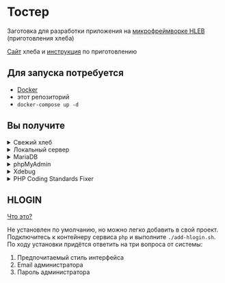 # Тостер

Заготовка для разработки приложения
на [микрофреймворке HLEB](https://github.com/phphleb/hleb)
(приготовления хлеба)

[Сайт](https://phphleb.ru) хлеба
и [инструкция](https://phphleb.ru/ru/v1/) по приготовлению

## Для запуска потребуется

- [Docker](https://www.docker.com)
- этот репозиторий
- `docker-compose up -d`

## Вы получите

<details>
  <summary>Свежий хлеб</summary>

  После запуска контейнеров в корне проекта будет создана директория `hleb`
  со свежим проектом [phphleb](https://packagist.org/packages/phphleb/hleb)
</details>

<details>
  <summary>Локальный сервер</summary>

  По умолчанию [localhost:5125](http://localhost:5125).
  Если не устраивает порт, отредактируйте сервис `nginx` в `docker-compose.yml`
</details>

<details>
  <summary>MariaDB</summary>

  [Что это?](https://mariadb.org/)  
  В свежем проекте `hleb` автоматически будет создан файл
  `./database/dbase.config.php` с конфигурацией подключения к СУБД.
  Можно сразу пользоваться!
</details>

<details>
  <summary>phpMyAdmin</summary>

  [Что это?](https://www.phpmyadmin.net/)  
  По умолчанию [localhost:8080](http://localhost:8080).
  Авторизация автоматическая.
  Если не устраивает порт, отредактируйте сервис `pma` в `docker-compose.yml`
</details>

<details>
  <summary>Xdebug</summary>

  [Что это?](https://xdebug.org/)  
  Конфигурационный файл — `docker/xdebug.ini`.
  По умолчанию порт `9003`. В `docker-compose.yml` задаём `serverName`.
  По умолчанию `serverName=toaster`
</details>

<details>
  <summary>PHP Coding Standards Fixer</summary>

  [Что это?](https://cs.symfony.com/)  
  [Конфигурация](https://cs.symfony.com/doc/config.html)
  из `docker/.php-cs-fixer.php` копируется в `/hleb`.
  Шпаргалка по правилам
  [здесь](https://mlocati.github.io/php-cs-fixer-configurator/#version:3.7).
  После создания свежего проекта автоматически редактирует файлы
  с применением правил (поджаривает хлеб)
</details>

## HLOGIN
[Что это?](https://phphleb.ru/ru/v1/authorization/)

Не установлен по умолчанию, но можно легко добавить в свой проект.
Подключитесь к контейнеру сервиса `php` и выполните `./add-hlogin.sh`.
По ходу установки придётся ответить на три вопроса от системы:

1. Предпочитаемый стиль интерфейса
2. Email администратора
3. Пароль администратора

